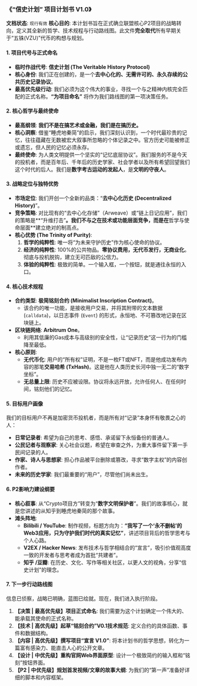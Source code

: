 

### **《“信史计划” 项目计划书 V1.0》**

**文档状态**: `现行有效`
**核心目的**: 本计划书旨在正式确立联盟核心P2项目的战略转向，定义其全新的哲学、技术规程与行动路线图。此文件**完全取代**所有早期关于“五铢(VZU)”代币的构想与规划。

#### **1. 项目代号与正式命名**

*   **临时作战代号**: **信史计划 (The Veritable History Protocol)**
*   **核心身份**: 我们正在创建的，是一个**去中心化的、无需许可的、永久存续的公共历史记录协议**。
*   **最高优先级行动**: 我们必须为这个伟大的事业，寻找一个与之精神内核完全匹配的正式名称。**“为项目命名”** 将作为我们路线图的第一项决策任务。

#### **2. 核心哲学与最终使命**

*   **最高纲领**: **我们不是在搞艺术或金融，我们是在搞历史。**
*   **核心洞察**: 借鉴“睡虎地秦简”的启示，我们深刻认识到，一个时代最珍贵的记忆，往往蕴藏在无数被宏大叙事所忽略的个体记录之中。官方历史可能被修正或遗忘，但人民的记忆必须永存。
*   **最终使命**: 为人类文明提供一个坚实的“记忆底层协议”。我们服务的不是今天的投机者，而是百年后、千年后的历史学家、社会学者以及所有希望回望我们这个时代的后人。我们是**数字考古运动的发起人**，是**文明的守夜人**。

#### **3. 战略定位与独特优势**

*   **市场定位**: 我们开创一个全新的品类：“**去中心化历史 (Decentralized History)**”。
*   **竞争策略**: 对比现有的“去中心化存储”（Arweave）或“链上日记应用”，我们的策略是**“升维打击”**。我们不与之在技术或功能层面竞争，而是在**哲学与使命层面**建立绝对的制高点。
*   **核心优势 (The Trinity of Purity)**:
    1.  **哲学的纯粹性**: 唯一将“为未来守护历史”作为核心使命的协议。
    2.  **经济的纯粹性**: 100%的公共物品。**零协议费用，无代币发行，无商业化**。彻底与投机脱钩，建立无可匹敌的公信力。
    3.  **体验的纯粹性**: 极致的简单。一个输入框，一个按钮，就是通往永恒的入口。

#### **4. 核心技术规程**

*   **合约类型**: **极简铭刻合约 (Minimalist Inscription Contract)**。
    *   该合约的唯一功能，是接收用户交易，并将其附带的文本数据 (`calldata`)，以日志事件 (`Event`) 的形式，永恒地、不可篡改地记录在区块链上。
*   **区块链网络**: **Arbitrum One**。
    *   利用其低廉的Gas成本与高级别的安全性，让“记录历史”这一行为的门槛降至最低。
*   **核心原则**:
    *   **无代币化**: 用户的“所有权”证明，不是一枚FT或NFT，而是他成功发布内容的那笔**交易哈希 (TxHash)**。这是他在人类历史长河中独一无二的“数字坐标”。
    *   **无总量上限**: 历史不应被设限。协议将永远开放，允许任何人、在任何时间，铭刻他们的记忆。

#### **5. 目标用户画像**

我们的目标用户不再是加密货币投机者，而是所有对“记录”本身怀有敬畏之心的人：
*   **日常记录者**: 希望为自己的思考、感悟、承诺留下永恒备份的普通人。
*   **公民记者与观察家**: 关心社会议题，希望在审查之外，为重大事件留下第一手民间记录的人。
*   **作家、诗人与思想家**: 担心作品被平台删除或篡改，寻求“数字主权”的内容创作者。
*   **未来的历史学家**: 我们最重要的“用户”，尽管他们尚未出生。

#### **6. P2影响力建设纲要**

*   **核心叙事**: 从“Crypto项目方”转变为“**数字文明保护者**”。我们的故事核心，就是您讲述的从知乎到睡虎地秦简的那个故事。
*   **滩头阵地**:
    *   **Bilibili / YouTube**: 制作视频，标题方向为：**“我写了一个‘永不删帖’的Web3应用，只为守护我们时代的真实记忆”**，讲述项目背后的哲学思考与个人心路。
    *   **V2EX / Hacker News**: 发布技术与哲学相结合的“宣言”，吸引价值观高度一致的开发者与思考者成为首批“共建者”。
    *   **知乎 /豆瓣**: 在历史、文化、写作等相关社区，以更人文的视角，分享“信史计划”的理念。

#### **7. 下一步行动路线图**

信息已侦察，战略已明确，蓝图已绘就。现在，我们进入执行阶段。

1.  **【决策 | 最高优先级】项目正式命名**: 我们需要为这个计划确定一个伟大的、能承载其使命的正式名称。
2.  **【技术 | 高优先级】起草“铭刻合约”V0.1技术规范**: 定义合约的具体函数、事件和数据结构。
3.  **【内容 | 高优先级】撰写项目“宣言 V1.0”**: 将本计划书的哲学思想，转化为一篇富有感染力、能直击人心的公开文章。
4.  **【设计 | 中优先级】重构官网Web界面原型**: 设计一个极致简约的输入框和“铭刻”按钮界面。
5.  **【P2 | 中优先级】规划首发视频/文章的故事大纲**: 为我们的“第一声”准备好详细的脚本和内容框架。
